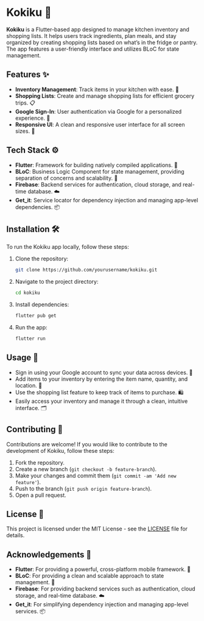 # Kokiku 🍳

**Kokiku** is a Flutter-based app designed to manage kitchen inventory and shopping lists. It helps users track ingredients, plan meals, and stay organized by creating shopping lists based on what’s in the fridge or pantry. The app features a user-friendly interface and utilizes BLoC for state management.

## Features ✨

- **Inventory Management**: Track items in your kitchen with ease. 🛒
- **Shopping Lists**: Create and manage shopping lists for efficient grocery trips. 📋
- **Google Sign-In**: User authentication via Google for a personalized experience. 🔐
- **Responsive UI**: A clean and responsive user interface for all screen sizes. 📱

## Tech Stack ⚙️

- **Flutter**: Framework for building natively compiled applications. 🦋
- **BLoC**: Business Logic Component for state management, providing separation of concerns and scalability. 🧠
- **Firebase**: Backend services for authentication, cloud storage, and real-time database. ☁️
- **Get_it**: Service locator for dependency injection and managing app-level dependencies. 📦

## Installation 🛠️

To run the Kokiku app locally, follow these steps:

1. Clone the repository:
    ```bash
    git clone https://github.com/yourusername/kokiku.git
    ```

2. Navigate to the project directory:
    ```bash
    cd kokiku
    ```

3. Install dependencies:
    ```bash
    flutter pub get
    ```

4. Run the app:
    ```bash
    flutter run
    ```

## Usage 📲

- Sign in using your Google account to sync your data across devices. 🔑
- Add items to your inventory by entering the item name, quantity, and location. 🍅
- Use the shopping list feature to keep track of items to purchase. 🛍️
- Easily access your inventory and manage it through a clean, intuitive interface. 🗂️

## Contributing 🤝

Contributions are welcome! If you would like to contribute to the development of Kokiku, follow these steps:

1. Fork the repository.
2. Create a new branch (`git checkout -b feature-branch`).
3. Make your changes and commit them (`git commit -am 'Add new feature'`).
4. Push to the branch (`git push origin feature-branch`).
5. Open a pull request.

## License 📝

This project is licensed under the MIT License - see the [LICENSE](LICENSE) file for details.

## Acknowledgements 🙏

- **Flutter**: For providing a powerful, cross-platform mobile framework. 🦋
- **BLoC**: For providing a clean and scalable approach to state management. 🧠
- **Firebase**: For providing backend services such as authentication, cloud storage, and real-time database. ☁️
- **Get_it**: For simplifying dependency injection and managing app-level services. 📦
